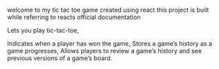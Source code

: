 welcome to my tic tac toe game created using react
this project is built while referring to reacts official documentation

Lets you play tic-tac-toe,

Indicates when a player has won the game,
Stores a game’s history as a game progresses,
Allows players to review a game’s history and see previous versions of a game’s board.